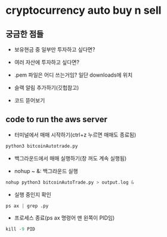 # cryptocurrency auto buy n sell

## 궁금한 점들
- 보유현금 중 일부만 투자하고 싶다면?
- 여러 자산에 투자하고 싶다면?
- .pem 파일은 어디 쓰는거임? 일단 downloads에 위치
- 슬랙 알림 추가하기(깃헙참고)

- 코드 뜯어보기

## code to run the aws server
- 터미널에서 매매 시작하기(ctrl+z 누르면 매매도 종료됨)
```python
python3 bitcoinAutotrade.py
```

- 백그라운드에서 매매 실행하기(창 꺼도 계속 실행됨)
* nohup ~ &: 백그라운드 실행
```python
nohup python3 bitcoinAutoTrade.py > output.log &
```

- 실행 중인지 확인
```python
ps ax | grep .py
```

- 프로세스 종료(ps ax 명령어 맨 왼쪽이 PID임)
```python
kill -9 PID
```
